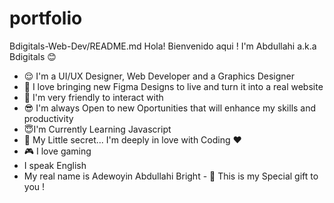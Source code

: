 # portfolio
Bdigitals-Web-Dev/README.md
Hola! Bienvenido aqui ! 
I'm Abdullahi a.k.a Bdigitals 😊
- 😌 I'm a UI/UX Designer, Web Developer and a Graphics Designer
- 🖤 I love bringing new Figma Designs to live and turn it into a real website
- 🤪 I'm very friendly to interact with
- 😎 I'm always Open to new Oportunities that will enhance my skills and productivity
- 😇I'm Currently Learning Javascript
- 🤫 My Little secret... I'm deeply in love with Coding ❤️
- 🎮 I love gaming
- I speak English
- My real name is Adewoyin Abdullahi Bright - 💝 This is my Special gift to you !
